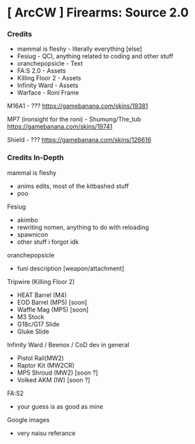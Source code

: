 # [ ArcCW ] Firearms: Source 2.0

### Credits
- mammal is fleshy - literally everything [else] 
- Fesiug - QCI, anything related to coding and other stuff
- oranchepopsicle - Text 
- FA:S 2.0 - Assets
- Killing Floor 2 - Assets
- Infinity Ward - Assets 
- Warface - Roni Frame

M16A1 - ???
https://gamebanana.com/skins/19381

MP7 (ironsight for the roni) - Shumung/The_tub
https://gamebanana.com/skins/19741

Shield - ???
https://gamebanana.com/skins/126616

### Credits In-Depth

mammal is fleshy
- anims edits, most of the kitbashed stuff 
- poo

Fesiug
- akimbo
- rewriting nomen, anything to do with reloading
- spawnicon
- other stuff i forgot idk

oranchepopsicle
- funi description [weapon/attachment]

Tripwire (Killing Floor 2)
- HEAT Barrel (M4)
- EOD Barrel (MP5) [soon]
- Waffle Mag (MP5) [soon]
- M3 Stock
- G18c/G17 Slide
- Gluke Slide

Infinity Ward / Beenox / CoD dev in general
- Pistol Rail(MW2)
- Raptor Kit (MW2CR)
- MP5 Shroud (MW2) [soon ?]
- Volked AKM (IW) [soon ?]

FA:S2 
- your guess is as good as mine

Google images
- very naisu referance
